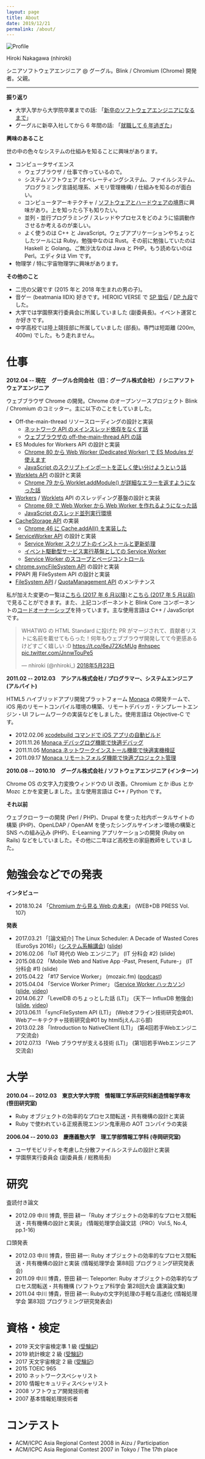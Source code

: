 ```yaml
---
layout: page
title: About
date: 2019/12/21
permalink: /about/
---
```


![Profile](/images/profile.png)

Hiroki Nakagawa (nhiroki)

シニアソフトウェアエンジニア @ グーグル。Blink / Chromium (Chrome) 開発者。父親。

---

**振り返り**

* 大学入学から大学院卒業までの話: 「[新卒のソフトウェアエンジニアになるまで](/2019/04/02/how-i-became-a-software-engineer)」
* グーグルに新卒入社してから 6 年間の話: 「[就職して 6 年過ぎた](/2018/04/06/six-years-reflection)」

**興味のあること**

世の中の色々なシステムの仕組みを知ることに興味があります。

- コンピュータサイエンス
  - ウェブブラウザ / 仕事で作っているので。
  - システムソフトウェア (オペレーティングシステム、ファイルシステム、プログラミング言語処理系、メモリ管理機構) / 仕組みを知るのが面白い。
  - コンピュータアーキテクチャ / [ソフトウェアとハードウェアの境界](/2017/07/26/software-and-hardware)に興味があり。上を知ったら下も知りたい。
  - 並列・並行プログラミング / スレッドやプロセスをどのように協調動作させるか考えるのが楽しい。
  - よく使うのは C++ と JavaScript。ウェブアプリケーションやちょっとしたツールには Ruby。勉強中なのは Rust。その前に勉強していたのは Haskell と Golang。ご無沙汰なのは Java と PHP。もう読めないのは Perl。エディタは Vim です。
- 物理学 / 特に宇宙物理学に興味があります。

**その他のこと**

- 二児の父親です (2015 年と 2018 年生まれの男の子)。
- 音ゲー (beatmania IIDX) 好きです。HEROIC VERSE で [SP 皆伝](https://twitter.com/nhiroki_/status/1205076442502946817) / [DP 九段](https://twitter.com/nhiroki_/status/1202581879557259265)でした。
- 大学では学園祭実行委員会に所属していました (副委員長)。イベント運営とか好きです。
- 中学高校では陸上競技部に所属していました (部長)。専門は短距離 (200m, 400m) でした。もう走れません。

# 仕事

**2012.04 -- 現在　グーグル合同会社（旧：グーグル株式会社） / シニアソフトウェアエンジニア**

ウェブブラウザ Chrome の開発。Chrome のオープンソースプロジェクト Blink / Chromium のコミッター。主に以下のことをしていました。

* Off-the-main-thread リソースローディングの設計と実装
  - [ネットワーク API のメインスレッド依存をなくす話](/2018/06/15/blink-off-the-main-thread-loading)
  - [ウェブブラウザの off-the-main-thread API の話](/2018/05/07/off-the-main-thread-api)
* ES Modules for Workers API の設計と実装
  - [Chrome 80 から Web Worker (Dedicated Worker) で ES Modules が使えます](/2019/12/05/es-modules-for-dedicated-workers)
  - [JavaScript のスクリプトインポートを正しく使い分けようという話](/2018/09/07/javascript-import)
* [Worklets API](https://drafts.css-houdini.org/worklets/) の設計と実装
  - [Chrome 79 から Worklet.addModule() が詳細なエラーを返すようになった話](/2019/10/16/worklet-addmodule-error)
* [Workers](https://html.spec.whatwg.org/multipage/workers.html#workers) / [Worklets](https://drafts.css-houdini.org/worklets/) API のスレッディング基盤の設計と実装
  - [Chrome 69 で Web Worker から Web Worker を作れるようになった話](/2018/10/29/nested-workers)
  - [JavaScript のスレッド並列実行環境](/2017/12/10/javascript-parallel-processing)
* [CacheStorage API](https://slightlyoff.github.io/ServiceWorker/spec/service_worker/#cache-objects) の実装
  - [Chrome 46 に Cache.addAll() を実装した](/2015/09/02/cache-storage-addall)
* [ServiceWorker API](https://slightlyoff.github.io/ServiceWorker/spec/service_worker/) の設計と実装
  - [Service Worker スクリプトのインストールと更新処理](/2018/02/15/service-worker-install-and-update-scripts)
  - [イベント駆動型サービス実行基盤としての Service Worker](/2017/02/13/service-worker-event-driven-background-processing)
  - [Service Worker のスコープとページコントロール](/2015/02/28/service-worker-scope-and-page-control)
* [chrome.syncFileSystem API](https://developer.chrome.com/apps/syncFileSystem) の設計と実装
* PPAPI 用 FileSystem API の設計と実装
* [FileSystem API](https://www.w3.org/TR/file-system-api/) / [QuotaManagement API](http://w3c.github.io/quota-api/) のメンテナンス

私が加えた変更の一覧は[こちら (2017 年 6 月以降)](https://chromium-review.googlesource.com/q/owner:nhiroki%2540chromium.org)と[こちら (2017 年 5 月以前)](https://codereview.chromium.org/search?closed=1&owner=nhiroki%40chromium.org&reviewer=&cc=&repo_guid=&base=&project=&private=1&commit=1&created_before=&created_after=&modified_before=&modified_after=&order=&format=html&keys_only=False&with_messages=False&cursor=&limit=200)で見ることができます。また、上記コンポーネントと Blink Core コンポーネントの[コードオーナーシップ](https://www.chromium.org/developers/owners-files)を持っています。主な使用言語は C++ / JavaScript です。

<blockquote class="twitter-tweet" data-conversation="none" data-lang="ja"><p lang="ja" dir="ltr">WHATWG の HTML Standard に投げた PR がマージされて、貢献者リストに名前を載せてもらった！何年もウェブブラウザ開発してて今更感あるけどすごく嬉しい :D <a href="https://t.co/6eJ72XcMUg">https://t.co/6eJ72XcMUg</a> <a href="https://twitter.com/hashtag/nhspec?src=hash&amp;ref_src=twsrc%5Etfw">#nhspec</a> <a href="https://t.co/JnnwTouPe5">pic.twitter.com/JnnwTouPe5</a></p>&mdash; nhiroki (@nhiroki_) <a href="https://twitter.com/nhiroki_/status/999107453282209793?ref_src=twsrc%5Etfw">2018年5月23日</a></blockquote>
<script async src="https://platform.twitter.com/widgets.js" charset="utf-8"></script>

**2011.02 -- 2012.03　アシアル株式会社 / プログラマー、システムエンジニア (アルバイト)**

HTML5 ハイブリッドアプリ開発プラットフォーム [Monaca](https://ja.monaca.io/) の開発チームで、iOS 用のリモートコンパイル環境の構築、リモートデバッガ・テンプレートエンジン・UI フレームワークの実装などをしました。使用言語は Objective-C です。

* 2012.02.06 [xcodebuild コマンドで iOS アプリの自動ビルド](http://blog.asial.co.jp/953)
* 2011.11.26 [Monaca デバッグログ機能で快適デバッグ](http://blog.asial.co.jp/942)
* 2011.11.05 [Monaca ネットワークインストール機能で快適実機検証](http://blog.asial.co.jp/936)
* 2011.09.17 [Monaca リモートフォルダ機能で快適プロジェクト管理](http://blog.asial.co.jp/926)

**2010.08 -- 2010.10　グーグル株式会社 / ソフトウェアエンジニア (インターン)**

Chrome OS の文字入力変換ウィンドウの UI 改善。Chromium とか iBus とか Mozc とかを変更しました。主な使用言語は C++ / Python です。

**それ以前**

ウェブクローラーの開発 (Perl / PHP)、Drupal を使った社内ポータルサイトの構築 (PHP)、OpenLDAP / OpenAM を使ったシングルサインオン環境の構築と SNS への組み込み (PHP)、E-Learning アプリケーションの開発 (Ruby on Rails) などをしていました。その他に二年ほど高校生の家庭教師をしていました。

# 勉強会などでの発表

**インタビュー**

* 2018.10.24 「[Chromium から見る Web の未来](/2018/10/24/webdb-press-107-interview)」 (WEB+DB PRESS Vol. 107)

**発表**

* 2017.03.21 「[論文紹介] The Linux Scheduler: A Decade of Wasted Cores (EuroSys 2016)」([システム系輪講会](https://connpass.com/event/52323/)) ([slide](https://docs.google.com/presentation/d/1B9lC6uPxHBzWm9Elhn8cvvQXy7ykIe7EPgFe0i0hAYk/pub?start=false&loop=false&slide=id.p))
* 2016.02.06 「IoT 時代の Web エンジニア」 (IT 分科会 #2) (slide)
* 2015.08.02 「Mobile Web and Native App -Past, Present, Future-」 (IT 分科会 #1) (slide)
* 2015.04.22 「#17 Service Worker」 (mozaic.fm) ([podcast](http://mozaic.fm/post/117004083098/17-service-worker))
* 2015.04.04 「Service Worker Primer」 ([Service Worker ハッカソン](https://developers-jp.googleblog.com/2015/03/service-worker.html)) ([slide](https://docs.google.com/presentation/d/1WiL241gQYOSAV6yVlM2_hloX-fDwzWHIZXqWhuEzdX0/pub?start=false&loop=false&delayms=3000), [video](https://www.youtube.com/watch?feature=player_embedded&v=FnS0MdLM5ZU#t=285))
* 2014.06.27 「LevelDB のちょっとした話 (LT)」 (天下一 InfluxDB 勉強会) ([slide](https://docs.google.com/a/chromium.org/presentation/d/1rqB-7G1CD0PQ74UGr2OKqpwOxVenXYeJIU_FzgskvKA/edit#slide=id.p), [video](https://www.youtube.com/watch?v=gU42aRdohhM))
* 2013.06.11 「syncFileSystem API (LT)」 (Webオフライン技術研究会#01、Webアーキテクチャ技術研究会#01 by html5jえんぷら部)
* 2013.02.28 「Introduction to NativeClient (LT)」 (第4回若手Webエンジニア交流会)
* 2012.07.13 「Web ブラウザが支える技術 (LT)」 (第1回若手Webエンジニア交流会)

# 大学

**2010.04 -- 2012.03　東京大学大学院　情報理工学系研究科創造情報学専攻 (笹田研究室)**

* Ruby オブジェクトの効率的なプロセス間転送・共有機構の設計と実装
* Ruby で使われている正規表現エンジン鬼車用の AOT コンパイラの実装

**2006.04 -- 2010.03　慶應義塾大学　理工学部情報工学科 (寺岡研究室)**

* ユーザモビリティを考慮した分散ファイルシステムの設計と実装
* 学園祭実行委員会 (副委員長 / 総務局長)

# 研究

査読付き論文

* 2012.09 中川 博貴, 笹田 耕一「Ruby オブジェクトの効率的なプロセス間転送・共有機構の設計と実装」 (情報処理学会論文誌（PRO）Vol.5, No.4, pp.1-16)

口頭発表

* 2012.03 中川 博貴，笹田 耕一: Ruby オブジェクトの効率的なプロセス間転送・共有機構の設計と実装 (情報処理学会 第88回 プログラミング研究発表会)
* 2011.09 中川 博貴，笹田 耕一: Teleporter: Ruby オブジェクトの効率的なプロセス間転送・共有機構 (ソフトウェア科学会 第28回大会 講演論文集)
* 2011.04 中川 博貴，笹田 耕一: Rubyの文字列処理の手軽な高速化 (情報処理学会 第83回 プログラミング研究発表会)

# 資格・検定

* 2019 天文宇宙検定準 1 級 ([受験記](/2019/12/21/astronomy-space-test-2019-1st-grade))
* 2019 統計検定 2 級 ([受験記](/2019/06/21/japan-statistical-society-certificate-2nd-grade))
* 2017 天文宇宙検定 2 級 ([受験記](/2017/12/13/astro-test-2nd-grade))
* 2015 TOEIC 965
* 2010 ネットワークスペシャリスト
* 2010 情報セキュリティスペシャリスト
* 2008 ソフトウェア開発技術者
* 2007 基本情報処理技術者

# コンテスト

* ACM/ICPC Asia Regional Contest 2008 in Aizu / Participation
* ACM/ICPC Asia Regional Contest 2007 in Tokyo / The 17th place
